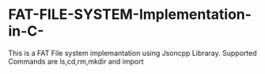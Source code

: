 # FAT-FILE-SYSTEM-Implementation-in-C-
This is a FAT File system implemantation using Jsoncpp Libraray. Supported Commands are ls,cd,rm,mkdir and import
